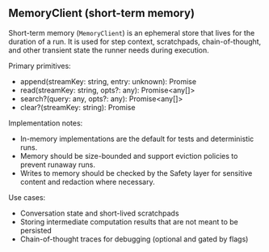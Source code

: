## MemoryClient (short-term memory)

Short-term memory (`MemoryClient`) is an ephemeral store that lives for the duration of a run. It is used for step context, scratchpads, chain-of-thought, and other transient state the runner needs during execution.

Primary primitives:
- append(streamKey: string, entry: unknown): Promise<void>
- read(streamKey: string, opts?: any): Promise<any[]>
- search?(query: any, opts?: any): Promise<any[]>
- clear?(streamKey: string): Promise<void>

Implementation notes:
- In-memory implementations are the default for tests and deterministic runs.
- Memory should be size-bounded and support eviction policies to prevent runaway runs.
- Writes to memory should be checked by the Safety layer for sensitive content and redaction where necessary.

Use cases:
- Conversation state and short-lived scratchpads
- Storing intermediate computation results that are not meant to be persisted
- Chain-of-thought traces for debugging (optional and gated by flags)
